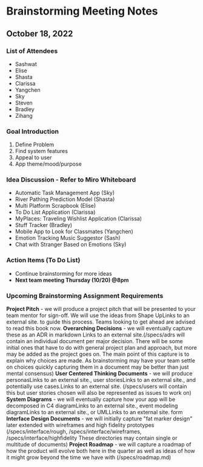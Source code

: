 # Brainstorming Meeting Notes
## October 18, 2022

### List of Attendees
- Sashwat
- Elise
- Shasta
- Clarissa
- Yangchen
- Sky
- Steven
- Bradley
- Zihang

### Goal Introduction
1. Define Problem
2. Find system features
3. Appeal to user
4. App theme/mood/purpose

### Idea Discussion - Refer to Miro Whiteboard
- Automatic Task Management App (Sky)
- River Pathing Prediction Model (Shasta)
- Multi Platform Scrapbook (Elise)
- To Do List Application (Clarissa)
- MyPlaces: Traveling Wishlist Application (Clarissa)
- Stuff Tracker (Bradley)
- Mobile App to Look for Classmates (Yangchen)
- Emotion Tracking Music Suggestor (Sash) 
- Chat with Stranger Based on Emotions (Sky)

### Action Items (To Do List)
- Continue brainstorming for more ideas
- **Next team meeting Thursday (10/20) @8pm**

### Upcoming Brainstorming Assignment Requirements
**Project Pitch** - we will produce a project pitch that will be presented to your team mentor for sign-off.  We will use the ideas from Shape UpLinks to an external site. to guide this process.  Teams looking to get ahead are advised to read this book now.
**Overarching Decisions** - we will eventually capture these as an ADR in markdown Links to an external site.(/specs/adrs will contain an individual document per major decision.  There will be some initial ones that have to do with general project plan and approach, but more may be added as the project goes on.  The main point of this capture is to explain why choices are made.  As brainstorming may have your team settle on choices quickly capturing them in a document may be better than just mental consensus) 
**User Centered Thinking Documents** - we will produce personasLinks to an external site., user storiesLinks to an external site., and potentially use cases.Links to an external site. (/specs/users will contain this but user stories chosen will also be represented as issues to work on)
**System Diagrams** - we will eventually capture how your app will be decomposed in C4 diagramLinks to an external site., event modeling diagramLinks to an external site., or UMLLinks to an external site. form
**Interface Design Documents** - we will initially capture "fat marker design" later extended with wireframes and high fidelity prototypes (/specs/interface/rough, /specs/interface/wireframes, /specs/interface/highfidelity  These directories may contain single or multitude of documents)
**Project Roadmap** - we will capture a roadmap of how the product will evolve both here in the quarter as well as ideas of how it might grow beyond the time we have with  (/specs/roadmap.md)
